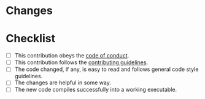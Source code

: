 <!--
Replace all the comments below with answers.
Delete this comment before submitting the pull request.
-->

# Changes
<!-- Concisely describe what you changed. -->

# Checklist
<!-- Check a box by putting a lowercase X in it. -->
- [ ] This contribution obeys the [code of conduct](https://github.com/Makonede/CemuTASTools/blob/main/CODE_OF_CONDUCT.md).
- [ ] This contribution follows the [contributing guidelines](https://github.com/Makonede/CemuTASTools/blob/main/CODE_OF_CONDUCT.md).
- [ ] The code changed, if any, is easy to read and follows general code style guidelines.
- [ ] The changes are helpful in some way.
- [ ] The new code compiles successfully into a working executable.
